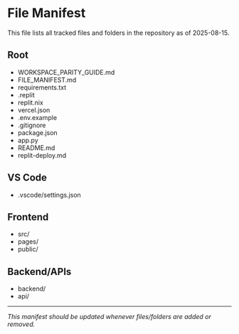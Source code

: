 # File Manifest

This file lists all tracked files and folders in the repository as of 2025-08-15.

## Root
- WORKSPACE_PARITY_GUIDE.md
- FILE_MANIFEST.md
- requirements.txt
- .replit
- replit.nix
- vercel.json
- .env.example
- .gitignore
- package.json
- app.py
- README.md
- replit-deploy.md

## VS Code
- .vscode/settings.json

## Frontend
- src/
- pages/
- public/

## Backend/APIs
- backend/
- api/

---

_This manifest should be updated whenever files/folders are added or removed._